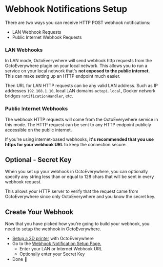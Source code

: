 # Webhook Notifications Setup

There are two ways you can receive HTTP POST webhook notifications:

- LAN Webhook Requests
- Public Internet Webhook Requests

### LAN Webhooks

In LAN mode, OctoEverywhere will send webhook http requests from the OctoEverywhere plugin on your local network. This allows you to run a service on your local network that's **not exposed to the public internet.** This can make setting up an HTTP endpoint much easier.

Then URL for LAN HTTP requests can be any valid LAN address. Such as IP addresses `192.168.1.10`, local LAN domains `octopi.local`, Docker network bridges `notificationHandler`, etc.

### Public Internet Webhooks

The webhook HTTP requests will come from the OctoEverywhere service in this mode. The HTTP request can be sent to any HTTP endpoint publicly accessible on the public internet.

If you're using internet-based webhooks, **it's recommended that you use https for your webhook URL** to keep the connection secure.

## Optional - Secret Key

When you set up your webhook in OctoEverywhere, you can optionally specify any string less than or equal to 128 chars that will be sent in every webhook request.

This allows your HTTP server to verify that the request came from OctoEverywhere since only OctoEverywhere and you know the secret key.

## Create Your Webhook

Now that you have picked how you're going to build your webhook, you need to setup the  webhook in OctoEverywhere.

- [Setup a 3D printer](https://octoeverywhere.com/getstarted?source=docs_webhook) with OctoEverywhere
- Go to the [Webhook Notification Setup Page.](https://octoeverywhere.com/notifications?handler=webhook&source=docs_webhook)
    - Enter your LAN or Internet Webhook URL
    - Optionally enter your Secret Key
- Done 🥳

